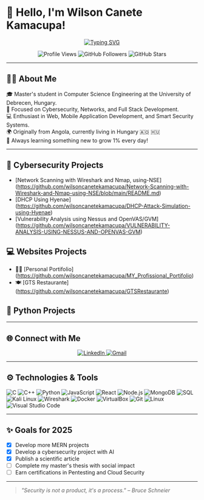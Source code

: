 <h1>👋 Hello, I'm Wilson Canete Kamacupa!</h1>

<p align="center">
  <a href="https://git.io/typing-svg"><img src="https://readme-typing-svg.demolab.com?font=Fira+Code&weight=600&size=26&duration=4000&pause=1000&color=58A6FF&center=true&vCenter=true&width=500&lines=Cybersecurity+Professional;Full+Stack+Developer;" alt="Typing SVG" /></a>
</p>

<p align="center">
  <img src="https://komarev.com/ghpvc/?username=wilsoncanetekamacupa&label=Profile%20Views&color=0e75b6&style=flat" alt="Profile Views" />
  <img src="https://img.shields.io/github/followers/wilsoncanetekamacupa?label=Followers&style=social" alt="GitHub Followers" />
  <img src="https://img.shields.io/github/stars/wilsoncanetekamacupa?label=Stars&style=social" alt="GitHub Stars" />
</p>

---

## 🧑‍🔬 About Me

🎓 Master's student in Computer Science Engineering at the University of Debrecen, Hungary.  
🔐 Focused on Cybersecurity, Networks, and Full Stack Development.  
💻 Enthusiast in Web, Mobile Application Development, and Smart Security Systems.  
🌍 Originally from Angola, currently living in Hungary 🇦🇴 🇭🇺  
🎯 Always learning something new to grow 1% every day!

---

## 🔐 Cybersecurity Projects

- [Network Scanning with Wireshark and Nmap, using-NSE] (https://github.com/wilsoncanetekamacupa/Network-Scanning-with-Wireshark-and-Nmap-using-NSE/blob/main/README.md)
- [DHCP Using Hyenae] (https://github.com/wilsoncanetekamacupa/DHCP-Attack-Simulation-using-Hyenae)
- [Vulnerability Analysis using Nessus and OpenVAS/GVM] (https://github.com/wilsoncanetekamacupa/VULNERABILITY-ANALYSIS-USING-NESSUS-AND-OPENVAS-GVM)


## 💻 Websites Projects

- 🧑‍💻 [Personal Portifolio] (https://github.com/wilsoncanetekamacupa/MY_Profissional_Portifolio)
- 🍽️ [GTS Restaurante] (https://github.com/wilsoncanetekamacupa/GTSRestaurante)

## 🐍 Python Projects


---

## 🌐 Connect with Me

<p align="center">
  <a href="https://www.linkedin.com/in/wilson-kamacupa-a61262302/">
    <img src="https://img.shields.io/badge/LinkedIn-0077B5?style=for-the-badge&logo=linkedin&logoColor=white" alt="LinkedIn"/>
  </a>
  <a href="mailto:wilsoncanetekamacupa@gmail.com">
    <img src="https://img.shields.io/badge/Gmail-D14836?style=for-the-badge&logo=gmail&logoColor=white" alt="Gmail"/>
  </a>
</p>

---

## ⚙️ Technologies & Tools

![C](https://img.shields.io/badge/C-A8B9CC?style=flat&logo=c&logoColor=white)
![C++](https://img.shields.io/badge/C++-00599C?style=flat&logo=c%2B%2B&logoColor=white)
![Python](https://img.shields.io/badge/Python-3776AB?style=flat&logo=python&logoColor=white)
![JavaScript](https://img.shields.io/badge/JavaScript-F7DF1E?style=flat&logo=javascript&logoColor=black)
![React](https://img.shields.io/badge/React-20232A?style=flat&logo=react&logoColor=61DAFB)
![Node.js](https://img.shields.io/badge/Node.js-43853D?style=flat&logo=node-dot-js&logoColor=white)
![MongoDB](https://img.shields.io/badge/MongoDB-4EA94B?style=flat&logo=mongodb&logoColor=white)
![SQL](https://img.shields.io/badge/SQL-4479A1?style=flat&logo=postgresql&logoColor=white)
![Kali Linux](https://img.shields.io/badge/Kali_Linux-557C94?style=flat&logo=kalilinux&logoColor=white)
![Wireshark](https://img.shields.io/badge/Wireshark-1679A7?style=flat&logo=wireshark&logoColor=white)
![Docker](https://img.shields.io/badge/Docker-2496ED?style=flat&logo=docker&logoColor=white)
![VirtualBox](https://img.shields.io/badge/VirtualBox-183A61?style=flat&logo=virtualbox&logoColor=white)
![Git](https://img.shields.io/badge/Git-F05032?style=flat&logo=git&logoColor=white)
![Linux](https://img.shields.io/badge/Linux-FCC624?style=flat&logo=linux&logoColor=black)
![Visual Studio Code](https://img.shields.io/badge/VS%20Code-007ACC?style=flat&logo=visual-studio-code&logoColor=white)

---

## ✨ Goals for 2025

- [x] Develop more MERN projects
- [x] Develop a cybersecurity project with AI
- [x] Publish a scientific article
- [ ] Complete my master's thesis with social impact
- [ ] Earn certifications in Pentesting and Cloud Security

---

> _"Security is not a product, it's a process." – Bruce Schneier_
